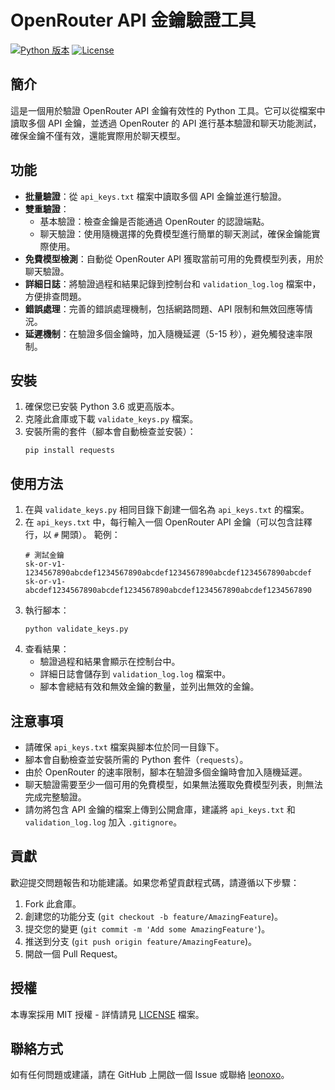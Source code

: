 # OpenRouter API 金鑰驗證工具

[![Python 版本](https://img.shields.io/badge/Python-3.6%2B-blue.svg)](https://www.python.org/)
[![License](https://img.shields.io/badge/License-MIT-green.svg)](https://opensource.org/licenses/MIT)

## 簡介

這是一個用於驗證 OpenRouter API 金鑰有效性的 Python 工具。它可以從檔案中讀取多個 API 金鑰，並透過 OpenRouter 的 API 進行基本驗證和聊天功能測試，確保金鑰不僅有效，還能實際用於聊天模型。

## 功能

- **批量驗證**：從 `api_keys.txt` 檔案中讀取多個 API 金鑰並進行驗證。
- **雙重驗證**：
  - 基本驗證：檢查金鑰是否能通過 OpenRouter 的認證端點。
  - 聊天驗證：使用隨機選擇的免費模型進行簡單的聊天測試，確保金鑰能實際使用。
- **免費模型檢測**：自動從 OpenRouter API 獲取當前可用的免費模型列表，用於聊天驗證。
- **詳細日誌**：將驗證過程和結果記錄到控制台和 `validation_log.log` 檔案中，方便排查問題。
- **錯誤處理**：完善的錯誤處理機制，包括網路問題、API 限制和無效回應等情況。
- **延遲機制**：在驗證多個金鑰時，加入隨機延遲（5-15 秒），避免觸發速率限制。

## 安裝

1. 確保您已安裝 Python 3.6 或更高版本。
2. 克隆此倉庫或下載 `validate_keys.py` 檔案。
3. 安裝所需的套件（腳本會自動檢查並安裝）：
   ```
   pip install requests
   ```

## 使用方法

1. 在與 `validate_keys.py` 相同目錄下創建一個名為 `api_keys.txt` 的檔案。
2. 在 `api_keys.txt` 中，每行輸入一個 OpenRouter API 金鑰（可以包含註釋行，以 `#` 開頭）。
   範例：
   ```
   # 測試金鑰
   sk-or-v1-1234567890abcdef1234567890abcdef1234567890abcdef1234567890abcdef
   sk-or-v1-abcdef1234567890abcdef1234567890abcdef1234567890abcdef1234567890
   ```
3. 執行腳本：
   ```
   python validate_keys.py
   ```
4. 查看結果：
   - 驗證過程和結果會顯示在控制台中。
   - 詳細日誌會儲存到 `validation_log.log` 檔案中。
   - 腳本會總結有效和無效金鑰的數量，並列出無效的金鑰。

## 注意事項

- 請確保 `api_keys.txt` 檔案與腳本位於同一目錄下。
- 腳本會自動檢查並安裝所需的 Python 套件（`requests`）。
- 由於 OpenRouter 的速率限制，腳本在驗證多個金鑰時會加入隨機延遲。
- 聊天驗證需要至少一個可用的免費模型，如果無法獲取免費模型列表，則無法完成完整驗證。
- 請勿將包含 API 金鑰的檔案上傳到公開倉庫，建議將 `api_keys.txt` 和 `validation_log.log` 加入 `.gitignore`。

## 貢獻

歡迎提交問題報告和功能建議。如果您希望貢獻程式碼，請遵循以下步驟：
1. Fork 此倉庫。
2. 創建您的功能分支 (`git checkout -b feature/AmazingFeature`)。
3. 提交您的變更 (`git commit -m 'Add some AmazingFeature'`)。
4. 推送到分支 (`git push origin feature/AmazingFeature`)。
5. 開啟一個 Pull Request。

## 授權

本專案採用 MIT 授權 - 詳情請見 [LICENSE](LICENSE) 檔案。

## 聯絡方式

如有任何問題或建議，請在 GitHub 上開啟一個 Issue 或聯絡 [leonoxo](https://github.com/leonoxo)。